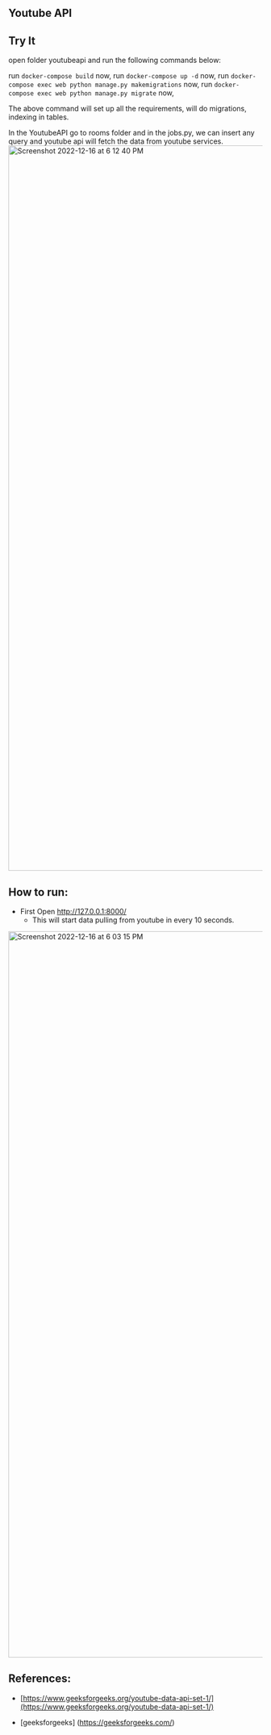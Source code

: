 Youtube API
---


Try It
---

open folder youtubeapi and run the following commands below:

run `docker-compose build` now, 
run `docker-compose up -d` now, 
run `docker-compose exec web python manage.py makemigrations` now, 
run `docker-compose exec web python manage.py migrate` now, 


The above command will set up all the requirements, will do migrations, indexing in tables.

In the YoutubeAPI go to rooms folder and in the jobs.py, we can insert any query and youtube api will fetch the data from youtube services.
<img width="1438" alt="Screenshot 2022-12-16 at 6 12 40 PM" src="https://user-images.githubusercontent.com/28860154/208100988-118c46fa-b8c7-4f36-8cee-f6c5778dd6b5.png">



How to run:
---

- First Open http://127.0.0.1:8000/
	- This will start data pulling from youtube in every 10 seconds.
	
	
<img width="1440" alt="Screenshot 2022-12-16 at 6 03 15 PM" src="https://user-images.githubusercontent.com/28860154/208099988-2fb97561-2b34-487a-b01b-34dafdc7141f.png">



References:
---


- [https://www.geeksforgeeks.org/youtube-data-api-set-1/](https://www.geeksforgeeks.org/youtube-data-api-set-1/)

- [geeksforgeeks] (https://geeksforgeeks.com/)


